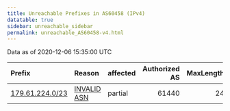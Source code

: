 ```yaml
---
title: Unreachable Prefixes in AS60458 (IPv4)
datatable: true
sidebar: unreachable_sidebar
permalink: unreachable_AS60458-v4.html
---
```


Data as of 2020-12-06 15:35:00 UTC


<div class="datatable-begin"></div>

| Prefix                                                   | Reason                                                                                                 | affected   |   Authorized AS |   MaxLength | Anchor                                         |   unreachable /24s |
|:---------------------------------------------------------|:-------------------------------------------------------------------------------------------------------|:-----------|----------------:|------------:|:-----------------------------------------------|-------------------:|
| [179.61.224.0/23](https://stat.ripe.net/179.61.224.0/23) | [INVALID ASN](https://rpki-validator.ripe.net/announcement-preview?asn=AS60458&prefix=179.61.224.0/23) | partial    |           61440 |          24 | [LACNIC](unreachable_LACNIC_RPKI_Root-v4.html) |                  2 |

<div class="datatable-end"></div>